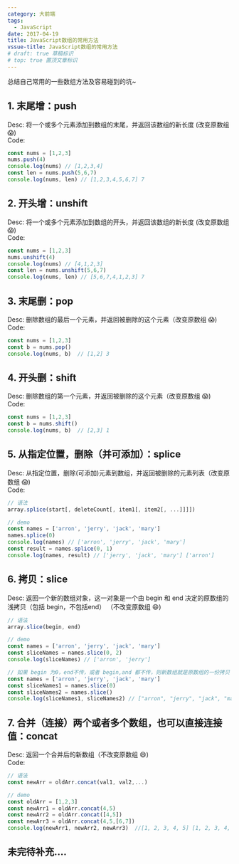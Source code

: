 ```yaml
---
category: 大前端
tags:
  - JavaScript
date: 2017-04-19
title: JavaScript数组的常用方法
vssue-title: JavaScript数组的常用方法
# draft: true 草稿标识
# top: true 置顶文章标识
---
```


总结自己常用的一些数组方法及容易碰到的坑~

<!-- more -->

## 1. 末尾增：push

Desc: 将一个或多个元素添加到数组的末尾，并返回该数组的新长度 (改变原数组 :scream:)   
Code:

```js
const nums = [1,2,3]
nums.push(4)
console.log(nums) // [1,2,3,4]
const len = nums.push(5,6,7)
console.log(nums, len) // [1,2,3,4,5,6,7] 7
```

## 2. 开头增：unshift

Desc: 将一个或多个元素添加到数组的开头，并返回该数组的新长度 (改变原数组 :scream:)  
Code: 

```js
const nums = [1,2,3]
nums.unshift(4)
console.log(nums) // [4,1,2,3]
const len = nums.unshift(5,6,7)
console.log(nums, len) // [5,6,7,4,1,2,3] 7
```

## 3. 末尾删：pop

Desc: 删除数组的最后一个元素，并返回被删除的这个元素（改变原数组 :scream:)  
Code: 

```js
const nums = [1,2,3]
const b = nums.pop()
console.log(nums, b)  // [1,2] 3
```

## 4. 开头删：shift

Desc: 删除数组的第一个元素，并返回被删除的这个元素（改变原数组 :scream:)    
Code:

```js
const nums = [1,2,3]
const b = nums.shift()
console.log(nums, b)  // [2,3] 1
```

## 5. 从指定位置，删除（并可添加）：splice

Desc: 从指定位置，删除(可添加)元素到数组，并返回被删除的元素列表（改变原数组 :scream:)   
Code:  

```js
// 语法
array.splice(start[, deleteCount[, item1[, item2[, ...]]]])

// demo
const names = ['arron', 'jerry', 'jack', 'mary']
names.splice(0)
console.log(names) // ['arron', 'jerry', 'jack', 'mary']
const result = names.splice(0, 1)
console.log(names, result) // ['jerry', 'jack', 'mary'] ['arron']
```

## 6. 拷贝：slice

Desc: 返回一个新的数组对象，这一对象是一个由 begin 和 end 决定的原数组的浅拷贝（包括 begin，不包括end） （不改变原数组 :smile:)

```js
// 语法
array.slice(begin, end)

// demo
const names = ['arron', 'jerry', 'jack', 'mary']
const sliceNames = names.slice(0, 2)
console.log(sliceNames) // ['arron', 'jerry']

// 如果 begin 为0，end不传，或者 begin,and 都不传，则新数组就是原数组的一份拷贝
const names = ['arron', 'jerry', 'jack', 'mary']
const sliceNames1 = names.slice(0)
const sliceNames2 = names.slice()
console.log(sliceNames1, sliceNames2) // ["arron", "jerry", "jack", "mary"]  ["arron", "jerry", "jack", "mary"] 
```

## 7. 合并（连接）两个或者多个数组，也可以直接连接值：concat

Desc: 返回一个合并后的新数组（不改变原数组 :smile:)  
Code: 

```js
// 语法
const newArr = oldArr.concat(val1, val2,...)

// demo
const oldArr = [1,2,3]
const newArr1 = oldArr.concat(4,5)
const newArr2 = oldArr.concat([4,5])
const newArr3 = oldArr.concat(4,5,[6,7])
console.log(newArr1, newArr2, newArr3)  //[1, 2, 3, 4, 5] [1, 2, 3, 4, 5] [1, 2, 3, 4, 5, 6, 7]
```

## 未完待补充....